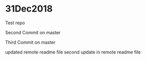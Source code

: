 # 31Dec2018
Test repo


Second Commit on master

Third Commit on master

updated remote readme file
second update in remote readme file
